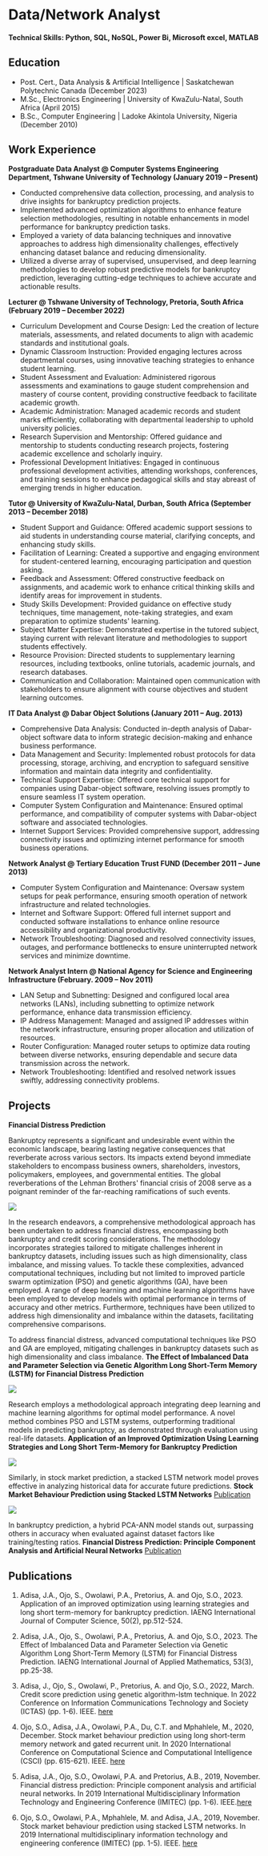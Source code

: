 # Data/Network Analyst


#### Technical Skills: Python, SQL, NoSQL, Power Bi, Microsoft excel, MATLAB
## Education
- Post. Cert.,  Data Analysis & Artificial Intelligence          | Saskatchewan Polytechnic Canada (December 2023)
- M.Sc., 	       Electronics Engineering   		  | University of KwaZulu-Natal, South Africa (April 2015)
- B.Sc., 	       Computer Engineering       		  | Ladoke Akintola University, Nigeria (December 2010)  

## Work Experience

**Postgraduate Data Analyst @ Computer Systems Engineering Department, Tshwane University of Technology (January 2019 – Present)**
- Conducted comprehensive data collection, processing, and analysis to drive insights for bankruptcy prediction projects.
- Implemented advanced optimization algorithms to enhance feature selection methodologies, resulting in notable enhancements in model performance for bankruptcy prediction tasks.
- Employed a variety of data balancing techniques and innovative approaches to address high dimensionality challenges, effectively enhancing dataset balance and reducing dimensionality.
- Utilized a diverse array of supervised, unsupervised, and deep learning methodologies to develop robust predictive models for bankruptcy prediction, leveraging cutting-edge techniques to achieve accurate and actionable results.


**Lecturer @ Tshwane University of Technology, Pretoria, South Africa (February 2019 – December 2022)**

- Curriculum Development and Course Design: Led the creation of lecture materials, assessments, and related documents to align with academic standards and institutional goals.
- Dynamic Classroom Instruction: Provided engaging lectures across departmental courses, using innovative teaching strategies to enhance student learning.
- Student Assessment and Evaluation: Administered rigorous assessments and examinations to gauge student comprehension and mastery of course content, providing constructive feedback to facilitate academic growth.
- Academic Administration: Managed academic records and student marks efficiently, collaborating with departmental leadership to uphold university policies.
- Research Supervision and Mentorship: Offered guidance and mentorship to students conducting research projects, fostering academic excellence and scholarly inquiry.
- Professional Development Initiatives: Engaged in continuous professional development activities, attending workshops, conferences, and training sessions to enhance pedagogical skills and stay abreast of emerging trends in higher education.

	 
**Tutor @  University of KwaZulu-Natal, Durban, South Africa (September 2013 – December 2018)**

- Student Support and Guidance: Offered academic support sessions to aid students in understanding course material, clarifying concepts, and enhancing study skills.
- Facilitation of Learning: Created a supportive and engaging environment for student-centered learning, encouraging participation and question asking.
- Feedback and Assessment: Offered constructive feedback on assignments, and academic work to enhance critical thinking skills and identify areas for improvement in students.
- Study Skills Development: Provided guidance on effective study techniques, time management, note-taking strategies, and exam preparation to optimize students' learning.
- Subject Matter Expertise: Demonstrated expertise in the tutored subject, staying current with relevant literature and methodologies to support students effectively.
- Resource Provision: Directed students to supplementary learning resources, including textbooks, online tutorials, academic journals, and research databases.
- Communication and Collaboration: Maintained open communication with stakeholders to ensure alignment with course objectives and student learning outcomes.



**IT Data Analyst @ Dabar Object Solutions              (January 2011 – Aug. 2013)**

- Comprehensive Data Analysis: Conducted in-depth analysis of Dabar-object software data to inform strategic decision-making and enhance business performance.
- Data Management and Security: Implemented robust protocols for data processing, storage, archiving, and encryption to safeguard sensitive information and maintain data integrity and confidentiality.
- Technical Support Expertise: Offered core technical support for companies using Dabar-object software, resolving issues promptly to ensure seamless IT system operation.
- Computer System Configuration and Maintenance: Ensured optimal performance, and compatibility of computer systems with Dabar-object software and associated technologies.
- Internet Support Services: Provided comprehensive support, addressing connectivity issues and optimizing internet performance for smooth business operations.


**Network Analyst @ Tertiary Education Trust FUND 	 (December 2011 – June 2013)**

- Computer System Configuration and Maintenance: Oversaw system setups for peak performance, ensuring smooth operation of network infrastructure and related technologies.
- Internet  and Software Support: Offered full internet support and conducted software installations to enhance online resource accessibility and organizational productivity.
- Network Troubleshooting: Diagnosed and resolved connectivity issues, outages, and performance bottlenecks to ensure uninterrupted network services and minimize downtime.

  
**Network Analyst Intern @ National Agency for Science and Engineering Infrastructure 	(February. 2009 – Nov 2011)**

- LAN Setup and Subnetting: Designed and configured local area networks (LANs), including subnetting to optimize network performance, enhance data transmission efficiency.
- IP Address Management: Managed and assigned IP addresses within the network infrastructure, ensuring proper allocation and utilization of resources.
- Router Configuration: Managed router setups to optimize data routing between diverse networks, ensuring dependable and secure data transmission across the network.
- Network Troubleshooting: Identified and resolved network issues swiftly, addressing connectivity problems.



## Projects


**Financial Distress Prediction**

Bankruptcy represents a significant and undesirable event within the economic landscape, bearing lasting negative consequences that reverberate across various sectors. Its impacts extend beyond immediate stakeholders to encompass business owners, shareholders, investors, policymakers, employees, and governmental entities. The global reverberations of the Lehman Brothers' financial crisis of 2008 serve as a poignant reminder of the far-reaching ramifications of such events.

<img src = "img/dimensionality.png">

In the research endeavors, a comprehensive methodological approach has been undertaken to address financial distress, encompassing both bankruptcy and credit scoring considerations. The methodology incorporates strategies tailored to mitigate challenges inherent in bankruptcy datasets, including issues such as high dimensionality, class imbalance, and missing values. To tackle these complexities, advanced computational techniques, including but not limited to improved particle swarm optimization (PSO) and genetic algorithms (GA), have been employed. A range of deep learning and machine learning algorithms have been employed to develop models with optimal performance in terms of accuracy and other metrics. Furthermore, techniques have been utilized to address high dimensionality and imbalance within the datasets, facilitating comprehensive comparisons.

To address financial distress, advanced computational techniques like PSO and GA are employed, mitigating challenges in bankruptcy datasets such as high dimensionality and class imbalance. **The Effect of Imbalanced Data and Parameter Selection via Genetic Algorithm Long Short-Term Memory (LSTM) for Financial Distress Prediction**
<!---[Publication](chrome-extension://efaidnbmnnnibpcajpcglclefindmkaj/https://www.iaeng.org/IJAM/issues_v53/issue_3/IJAM_53_3_04.pdf)-->

<img src = "img/imbalancedData.png">



Research employs a methodological approach integrating deep learning and machine learning algorithms for optimal model performance.
A novel method combines PSO and LSTM systems, outperforming traditional models in predicting bankruptcy, as demonstrated through evaluation using real-life datasets. **Application of an Improved Optimization Using Learning Strategies and Long Short Term-Memory for Bankruptcy Prediction** 
<!---[Publication](chrome-extension://efaidnbmnnnibpcajpcglclefindmkaj/https://www.iaeng.org/IJCS/issues_v50/issue_2/IJCS_50_2_21.pdf)-->

<img src = "img/LSTM_PSO1.png">

Similarly, in stock market prediction, a stacked LSTM network model proves effective in analyzing historical data for accurate future predictions. **Stock Market Behaviour Prediction using Stacked LSTM Networks**
[Publication](ieeexplore.ieee.org/abstract/document/9015840)

<img src = "img/StockMarket.png">

In bankruptcy prediction, a hybrid PCA-ANN model stands out, surpassing others in accuracy when evaluated against dataset factors like training/testing ratios. **Financial Distress Prediction: Principle Component Analysis and Artificial Neural Networks**
[Publication](https://ieeexplore.ieee.org/abstract/document/9015884)

## Publications

1. Adisa, J.A., Ojo, S., Owolawi, P.A., Pretorius, A. and Ojo, S.O., 2023. Application of an improved optimization using learning strategies and long short term-memory for bankruptcy prediction. IAENG International Journal of Computer Science, 50(2), pp.512-524.
<!---[Publication](chrome-extension://efaidnbmnnnibpcajpcglclefindmkaj/https://www.iaeng.org/IJCS/issues_v50/issue_2/IJCS_50_2_21.pdf)-->


2. Adisa, J.A., Ojo, S., Owolawi, P.A., Pretorius, A. and Ojo, S.O., 2023. The Effect of Imbalanced Data and Parameter Selection via Genetic Algorithm Long Short-Term Memory (LSTM) for Financial Distress Prediction. IAENG International Journal of Applied Mathematics, 53(3), pp.25-38.
<!---[Publication](chrome-extension://efaidnbmnnnibpcajpcglclefindmkaj/https://www.iaeng.org/IJAM/issues_v53/issue_3/IJAM_53_3_04.pdf)-->

3. Adisa, J., Ojo, S., Owolawi, P., Pretorius, A. and Ojo, S.O., 2022, March. Credit score prediction using genetic algorithm-lstm technique. In 2022 Conference on Information Communications Technology and Society (ICTAS) (pp. 1-6). IEEE. [here](https://ieeexplore.ieee.org/abstract/document/9744714)

4. Ojo, S.O., Adisa, J.A., Owolawi, P.A., Du, C.T. and Mphahlele, M., 2020, December. Stock market behaviour prediction using long short-term memory network and gated recurrent unit. In 2020 International Conference on Computational Science and Computational Intelligence (CSCI) (pp. 615-621). IEEE.
   [here](https://ieeexplore.ieee.org/abstract/document/9458150)

5. Adisa, J.A., Ojo, S.O., Owolawi, P.A. and Pretorius, A.B., 2019, November. Financial distress prediction: Principle component analysis and artificial neural networks. In 2019 International Multidisciplinary Information Technology and Engineering Conference (IMITEC) (pp. 1-6). IEEE.[here](https://ieeexplore.ieee.org/abstract/document/9015884)

6. Ojo, S.O., Owolawi, P.A., Mphahlele, M. and Adisa, J.A., 2019, November. Stock market behaviour prediction using stacked LSTM networks. In 2019 International multidisciplinary information technology and engineering conference (IMITEC) (pp. 1-5). IEEE. [here](https://ieeexplore.ieee.org/abstract/document/9015840)

   

